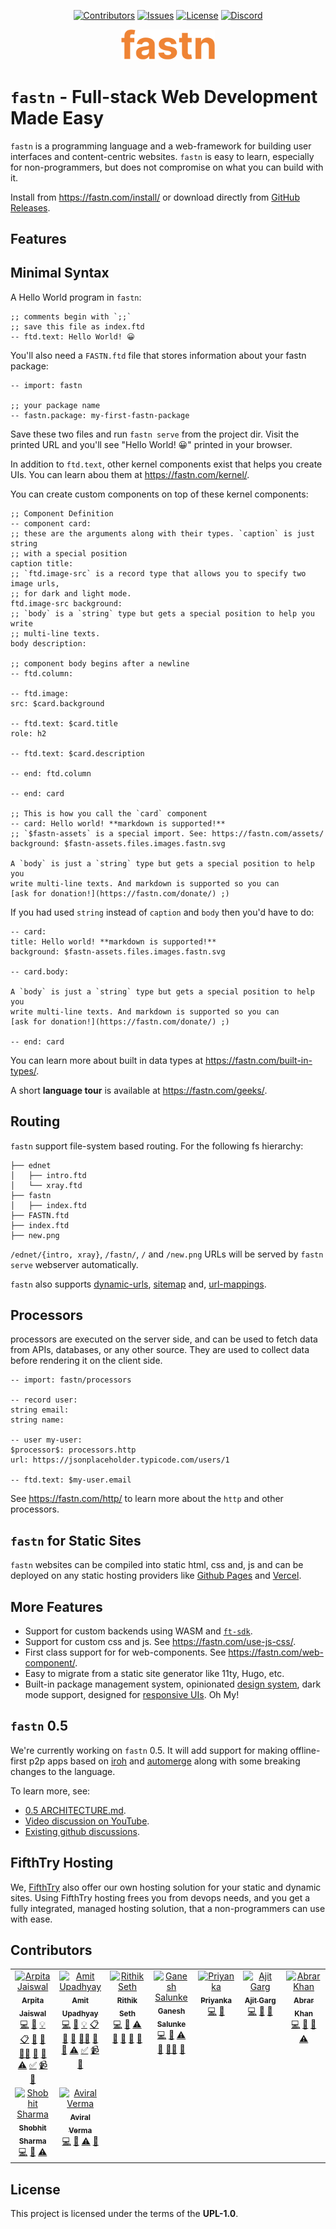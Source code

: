 <div align="center">

[![Contributors](https://img.shields.io/github/contributors/fastn-stack/fastn?color=dark-green)](https://github.com/fastn-stack/fastn/graphs/contributors)
[![Issues](https://img.shields.io/github/issues/fastn-stack/fastn)](https://github.com/fastn-stack/fastn/issues)
[![License](https://img.shields.io/github/license/fastn-stack/fastn)](https://github.com/fastn-stack/fastn/blob/main/LICENSE)
[![Discord](https://img.shields.io/discord/793929082483769345?logo=discord)](https://fastn.com/discord/)

</div>

<div align="center">
    <img src="assets/fastn.svg" width="150" alt="fastn"/>
</div>

# `fastn` - Full-stack Web Development Made Easy

`fastn` is a programming language and a web-framework for building user
interfaces and content-centric websites. `fastn` is easy to learn, especially
for non-programmers, but does not compromise on what you can build with it.

Install from https://fastn.com/install/ or download directly from [GitHub
Releases](https://github.com/fastn-stack/fastn/releases).

## Features

## Minimal Syntax

A Hello World program in `fastn`:

```ftd
;; comments begin with `;;`
;; save this file as index.ftd
-- ftd.text: Hello World! 😀
```

You'll also need a `FASTN.ftd` file that stores information about your fastn
package:

```ftd
-- import: fastn

;; your package name
-- fastn.package: my-first-fastn-package
```

Save these two files and run `fastn serve` from the project dir. Visit the
printed URL and you'll see "Hello World! 😀" printed in your browser.

In addition to `ftd.text`, other kernel components exist that helps you create
UIs. You can learn abou them at https://fastn.com/kernel/.

You can create custom components on top of these kernel components:

```ftd
;; Component Definition
-- component card:
;; these are the arguments along with their types. `caption` is just string
;; with a special position
caption title:
;; `ftd.image-src` is a record type that allows you to specify two image urls,
;; for dark and light mode.
ftd.image-src background:
;; `body` is a `string` type but gets a special position to help you write
;; multi-line texts.
body description:

;; component body begins after a newline
-- ftd.column:

-- ftd.image:
src: $card.background

-- ftd.text: $card.title
role: h2

-- ftd.text: $card.description

-- end: ftd.column

-- end: card

;; This is how you call the `card` component
-- card: Hello world! **markdown is supported!**
;; `$fastn-assets` is a special import. See: https://fastn.com/assets/
background: $fastn-assets.files.images.fastn.svg

A `body` is just a `string` type but gets a special position to help you
write multi-line texts. And markdown is supported so you can 
[ask for donation!](https://fastn.com/donate/) ;)
```

If you had used `string` instead of `caption` and `body` then you'd have to do:

```ftd
-- card: 
title: Hello world! **markdown is supported!**
background: $fastn-assets.files.images.fastn.svg

-- card.body:

A `body` is just a `string` type but gets a special position to help you
write multi-line texts. And markdown is supported so you can 
[ask for donation!](https://fastn.com/donate/) ;)

-- end: card
```

You can learn more about built in data types at https://fastn.com/built-in-types/.

A short **language tour** is available at https://fastn.com/geeks/.

## Routing

`fastn` support file-system based routing. For the following fs hierarchy:

```
├── ednet
│   ├── intro.ftd
│   └── xray.ftd
├── fastn
│   ├── index.ftd
├── FASTN.ftd
├── index.ftd
├── new.png
```

`/ednet/{intro, xray}`, `/fastn/`, `/` and `/new.png` URLs will be served by
`fastn serve` webserver automatically.

`fastn` also supports [dynamic-urls](https://fastn.com/dynamic-urls/),
[sitemap](https://fastn.com/understanding-sitemap/-/build/) and,
[url-mappings](https://fastn.com/redirects/-/backend/).

## Processors

processors are executed on the server side, and can be used to fetch data from
APIs, databases, or any other source. They are used to collect data before
rendering it on the client side.

```ftd
-- import: fastn/processors

-- record user:
string email:
string name:

-- user my-user:
$processor$: processors.http
url: https://jsonplaceholder.typicode.com/users/1

-- ftd.text: $my-user.email
```

See https://fastn.com/http/ to learn more about the `http` and other processors.

## `fastn` for Static Sites

`fastn` websites can be compiled into static html, css and, js and can be
deployed on any static hosting providers like [Github
Pages](https://fastn.com/github-pages/) and
[Vercel](https://fastn.com/vercel/).

## More Features

- Support for custom backends using WASM and [`ft-sdk`](https://github.com/fastn-stack/ft-sdk/).
- Support for custom css and js. See https://fastn.com/use-js-css/.
- First class support for for web-components. See https://fastn.com/web-component/.
- Easy to migrate from a static site generator like 11ty, Hugo, etc.
- Built-in package management system, opinionated [design
  system](https://design-system.fifthtry.site/), dark mode support, designed for
  [responsive UIs](https://fastn.com/making-responsive-pages/). Oh My!


## `fastn` 0.5

We're currently working on `fastn` 0.5. It will add support for making
offline-first p2p apps based on [iroh](https://github.com/n0-computer/iroh) and
[automerge](https://github.com/automerge/automerge) along with some breaking
changes to the language.

To learn more, see:

- [0.5 ARCHITECTURE.md](https://github.com/fastn-stack/fastn/blob/main/v0.5/ARCHITECTURE.md).
- [Video discussion on YouTube](https://www.youtube.com/watch?v=H9d1Dn8Jn0I).
- [Existing github discussions](https://github.com/orgs/fastn-stack/discussions?discussions_q=is%3Aopen+label%3A0.5-brainstorm).

## FifthTry Hosting

We, [FifthTry](https://www.fifthtry.com) also offer our own hosting solution for
your static and dynamic sites. Using FifthTry hosting frees you from devops
needs, and you get a fully integrated, managed hosting solution, that a
non-programmers can use with ease.

## Contributors

<!-- ALL-CONTRIBUTORS-LIST:START - Do not remove or modify this section -->
<!-- prettier-ignore-start -->
<!-- markdownlint-disable -->
<table>
  <tbody>
    <tr>
      <td align="center" valign="top" width="14.28%"><a href="https://github.com/Arpita-Jaiswal"><img src="https://avatars.githubusercontent.com/u/26044181?v=4?s=100" width="100px;" alt="Arpita Jaiswal"/><br /><sub><b>Arpita Jaiswal</b></sub></a><br /><a href="https://github.com/fastn-stack/fastn/commits?author=Arpita-Jaiswal" title="Code">💻</a> <a href="https://github.com/fastn-stack/fastn/commits?author=Arpita-Jaiswal" title="Documentation">📖</a> <a href="#example-Arpita-Jaiswal" title="Examples">💡</a> <a href="#eventOrganizing-Arpita-Jaiswal" title="Event Organizing">📋</a> <a href="#ideas-Arpita-Jaiswal" title="Ideas, Planning, & Feedback">🤔</a> <a href="#maintenance-Arpita-Jaiswal" title="Maintenance">🚧</a> <a href="#mentoring-Arpita-Jaiswal" title="Mentoring">🧑‍🏫</a> <a href="https://github.com/fastn-stack/fastn/pulls?q=is%3Apr+reviewed-by%3AArpita-Jaiswal" title="Reviewed Pull Requests">👀</a> <a href="#tool-Arpita-Jaiswal" title="Tools">🔧</a> <a href="https://github.com/fastn-stack/fastn/commits?author=Arpita-Jaiswal" title="Tests">⚠️</a> <a href="#tutorial-Arpita-Jaiswal" title="Tutorials">✅</a> <a href="#video-Arpita-Jaiswal" title="Videos">📹</a> <a href="#blog-Arpita-Jaiswal" title="Blogposts">📝</a></td>
      <td align="center" valign="top" width="14.28%"><a href="https://www.fifthtry.com"><img src="https://avatars.githubusercontent.com/u/58662?v=4?s=100" width="100px;" alt="Amit Upadhyay"/><br /><sub><b>Amit Upadhyay</b></sub></a><br /><a href="https://github.com/fastn-stack/fastn/commits?author=amitu" title="Code">💻</a> <a href="https://github.com/fastn-stack/fastn/commits?author=amitu" title="Documentation">📖</a> <a href="#example-amitu" title="Examples">💡</a> <a href="#eventOrganizing-amitu" title="Event Organizing">📋</a> <a href="#ideas-amitu" title="Ideas, Planning, & Feedback">🤔</a> <a href="#maintenance-amitu" title="Maintenance">🚧</a> <a href="#mentoring-amitu" title="Mentoring">🧑‍🏫</a> <a href="https://github.com/fastn-stack/fastn/pulls?q=is%3Apr+reviewed-by%3Aamitu" title="Reviewed Pull Requests">👀</a> <a href="#tool-amitu" title="Tools">🔧</a> <a href="https://github.com/fastn-stack/fastn/commits?author=amitu" title="Tests">⚠️</a> <a href="#tutorial-amitu" title="Tutorials">✅</a> <a href="#video-amitu" title="Videos">📹</a> <a href="#blog-amitu" title="Blogposts">📝</a></td>
      <td align="center" valign="top" width="14.28%"><a href="https://github.com/Heulitig"><img src="https://avatars.githubusercontent.com/u/106665190?v=4?s=100" width="100px;" alt="Rithik Seth"/><br /><sub><b>Rithik Seth</b></sub></a><br /><a href="https://github.com/fastn-stack/fastn/commits?author=Heulitig" title="Code">💻</a> <a href="https://github.com/fastn-stack/fastn/commits?author=Heulitig" title="Documentation">📖</a> <a href="https://github.com/fastn-stack/fastn/commits?author=Heulitig" title="Tests">⚠️</a> <a href="#ideas-Heulitig" title="Ideas, Planning, & Feedback">🤔</a> <a href="https://github.com/fastn-stack/fastn/pulls?q=is%3Apr+reviewed-by%3AHeulitig" title="Reviewed Pull Requests">👀</a> <a href="#maintenance-Heulitig" title="Maintenance">🚧</a> <a href="#blog-Heulitig" title="Blogposts">📝</a></td>
      <td align="center" valign="top" width="14.28%"><a href="https://github.com/gsalunke"><img src="https://avatars.githubusercontent.com/u/68585007?v=4?s=100" width="100px;" alt="Ganesh Salunke"/><br /><sub><b>Ganesh Salunke</b></sub></a><br /><a href="https://github.com/fastn-stack/fastn/commits?author=gsalunke" title="Code">💻</a> <a href="https://github.com/fastn-stack/fastn/commits?author=gsalunke" title="Documentation">📖</a> <a href="https://github.com/fastn-stack/fastn/commits?author=gsalunke" title="Tests">⚠️</a> <a href="#ideas-gsalunke" title="Ideas, Planning, & Feedback">🤔</a> <a href="#mentoring-gsalunke" title="Mentoring">🧑‍🏫</a> <a href="https://github.com/fastn-stack/fastn/pulls?q=is%3Apr+reviewed-by%3Agsalunke" title="Reviewed Pull Requests">👀</a></td>
      <td align="center" valign="top" width="14.28%"><a href="https://github.com/priyanka9634"><img src="https://avatars.githubusercontent.com/u/102957031?v=4?s=100" width="100px;" alt="Priyanka"/><br /><sub><b>Priyanka</b></sub></a><br /><a href="https://github.com/fastn-stack/fastn/commits?author=priyanka9634" title="Code">💻</a> <a href="https://github.com/fastn-stack/fastn/commits?author=priyanka9634" title="Documentation">📖</a></td>
      <td align="center" valign="top" width="14.28%"><a href="https://github.com/gargajit"><img src="https://avatars.githubusercontent.com/u/118595104?v=4?s=100" width="100px;" alt="Ajit Garg"/><br /><sub><b>Ajit Garg</b></sub></a><br /><a href="https://github.com/fastn-stack/fastn/commits?author=gargajit" title="Code">💻</a> <a href="https://github.com/fastn-stack/fastn/commits?author=gargajit" title="Documentation">📖</a> <a href="#blog-gargajit" title="Blogposts">📝</a></td>
      <td align="center" valign="top" width="14.28%"><a href="https://github.com/AbrarNitk"><img src="https://avatars.githubusercontent.com/u/17473503?v=4?s=100" width="100px;" alt="Abrar Khan"/><br /><sub><b>Abrar Khan</b></sub></a><br /><a href="https://github.com/fastn-stack/fastn/commits?author=AbrarNitk" title="Code">💻</a> <a href="https://github.com/fastn-stack/fastn/commits?author=AbrarNitk" title="Documentation">📖</a> <a href="https://github.com/fastn-stack/fastn/pulls?q=is%3Apr+reviewed-by%3AAbrarNitk" title="Reviewed Pull Requests">👀</a> <a href="https://github.com/fastn-stack/fastn/commits?author=AbrarNitk" title="Tests">⚠️</a></td>
    </tr>
    <tr>
      <td align="center" valign="top" width="14.28%"><a href="https://github.com/sharmashobhit"><img src="https://avatars.githubusercontent.com/u/1982566?v=4?s=100" width="100px;" alt="Shobhit Sharma"/><br /><sub><b>Shobhit Sharma</b></sub></a><br /><a href="https://github.com/fastn-stack/fastn/commits?author=sharmashobhit" title="Code">💻</a> <a href="https://github.com/fastn-stack/fastn/commits?author=sharmashobhit" title="Documentation">📖</a> <a href="https://github.com/fastn-stack/fastn/commits?author=sharmashobhit" title="Tests">⚠️</a></td>
      <td align="center" valign="top" width="14.28%"><a href="http://fifthtry.com"><img src="https://avatars.githubusercontent.com/u/106665143?v=4?s=100" width="100px;" alt="Aviral Verma"/><br /><sub><b>Aviral Verma</b></sub></a><br /><a href="https://github.com/fastn-stack/fastn/commits?author=AviralVerma13" title="Code">💻</a> <a href="https://github.com/fastn-stack/fastn/commits?author=AviralVerma13" title="Documentation">📖</a> <a href="https://github.com/fastn-stack/fastn/commits?author=AviralVerma13" title="Tests">⚠️</a> <a href="#ideas-AviralVerma13" title="Ideas, Planning, & Feedback">🤔</a></td>
    </tr>
  </tbody>
</table>

<!-- markdownlint-restore -->
<!-- prettier-ignore-end -->

<!-- ALL-CONTRIBUTORS-LIST:END -->

## License

This project is licensed under the terms of the **UPL-1.0**.
